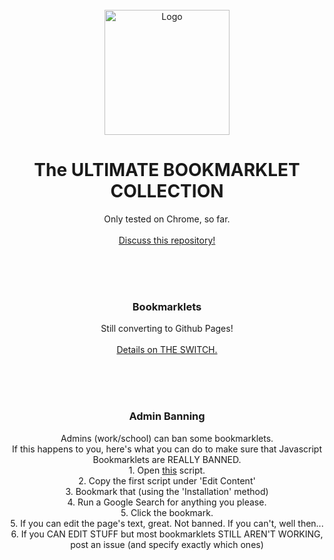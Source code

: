 <div id="top"></div>
<br />
<div align="center">
    <img src="https://github.com/VillainsRule4000/BookmarkletsBETA/blob/ffd7f4137a2f0864f08c2c3e214b37547dd0d435/bookmark.png" alt="Logo" width="200" height="200">
  <h1 align="center">The ULTIMATE BOOKMARKLET COLLECTION</h1>

  <p align="center">
    Only tested on Chrome, so far.<br>
    <br>
    <a href="https://github.com/VillainsRule4000/BookmarkletsBETA/discussions">Discuss this repository!</a>
  </p>
</div>
<br>
<br>
<div id="top"></div>
<br />
<div align="center">
  <h3 align="center">Bookmarklets</h3>

  <p align="center">
    Still converting to Github Pages!<br>
    <br>
    <a href="https://github.com/VillainsRule4000/BookmarkletsBETA/discussions/1">Details on THE SWITCH.</a>
  </p>
</div>
<br>
<br>
<div id="top"></div>
<br />
<div align="center">
  <h3 align="center">Admin Banning</h3>

  <p align="center">
    Admins (work/school) can ban some bookmarklets.<br>
    If this happens to you, here's what you can do to make sure that Javascript Bookmarklets are REALLY BANNED.<br>
    1. Open <a href="https://github.com/VillainsRule4000/BookmarkletsBETA/blob/main/textMedia.md#edit-text">this</a> script.<br>
    2. Copy the first script under 'Edit Content'<br>
    3. Bookmark that (using the 'Installation' method)<br>
    4. Run a Google Search for anything you please.<br>
    5. Click the bookmark.<br>
    5. If you can edit the page's text, great. Not banned. If you can't, well then...<br>
    6. If you CAN EDIT STUFF but most bookmarklets STILL AREN'T WORKING, post an issue (and specify exactly which ones)
  </p>
</div>
